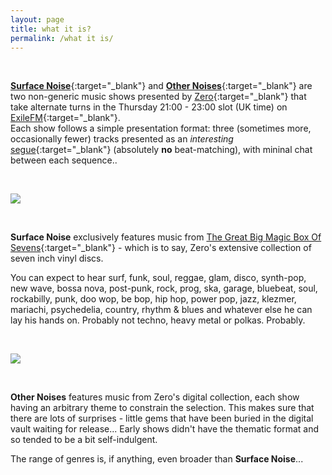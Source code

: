 ```yaml
---
layout: page
title: what it is?
permalink: /what it is/
---
```


&nbsp;

[**Surface Noise**](http://www.exilefm.com/programs/surface-noise-17){:target="_blank"} and [**Other Noises**](http://www.exilefm.com/programs/other-noises-18){:target="_blank"} are two non-generic music shows presented by [Zero](zero.md){:target="_blank"} that take alternate turns in the Thursday 21:00 - 23:00 slot (UK time) on [ExileFM](http://www.exilefm.com){:target="_blank"}.  
Each show follows a simple presentation format: three (sometimes more, occasionally fewer) tracks presented as an *interesting* [segue](https://www.merriam-webster.com/words-at-play/segue-segway-commonly-confused){:target="_blank"} (absolutely **no** beat-matching), with mininal chat between each sequence..

&nbsp;

![](https://lh3.googleusercontent.com/5z0UGIF5lZCGX34eLGUQmO3N22RfNIIIWj2YrZ0aTx9wXexicw0Au_Ibww4WvObJeZZSTvsGThi6bcsLAadlKOwT1QHr6UPaRggBGc76TfdcynMsdsgt7TlEVHVSSp7xkAcXFuJ5eUmgFyXqKVRdkhqxsbzmh6SQtGFjBn6ESXlqoiaRX3yzr3O4k03skABvPeY1MPeOH3h2HLlxt38u3G4ceHZTYmMX6SeoYTNtQBGSCc8o8y5kw_wGm3I-d3Yi-G8aWiiCXRtiC7KiDHoIVvh9AKlwCRsZ-2XX7Kl-j7KZ3ErNzPhOLBwV2J0UhAyRKmCURA_XyNube0Cp3wY0_x_XZTneYgwzB4D6HyY7qttJ48rIbLC-5XFXQhxaUw2tjlBvqE1NpZLRVwfTpZocw39t2K32CqXZGPF6CqG8ahln4U0poAosqYkzwpL-cZsbIY_tKRsxciW14RJ5SqQMA6iWfdYgUNzcaQr7zWjc9X86fhJpUVuj0_Dnh0OT6f5qrqsIUMxQz-64rs7oKFd2Dx4GH_KFXTDUU32oHP5mgImAcsyQXv29NSmy0bCYph6Fsz99g4SylJxVffydzjHdDIlEsJeKPk8SXovzl7TLsnKKbY3ba9KsUkh_ys1xhC6Z0uXL_VVR81tBAbih9PZP9BG-wTDxlYN8tviqu3eR-7E6Wec=s324-no)

&nbsp;

**Surface Noise** exclusively features music from [The Great Big Magic Box Of Sevens](/tgbmbos.md/){:target="_blank"} - which is to say, Zero's extensive collection of seven inch vinyl discs.

You can expect to hear surf, funk, soul, reggae, glam, disco, synth-pop, new wave, bossa nova, post-punk, rock, prog, ska, garage, bluebeat, soul, rockabilly, punk, doo wop, be bop, hip hop, power pop, jazz, klezmer, mariachi, psychedelia, country, rhythm & blues and whatever else he can lay his hands on. Probably not techno, heavy metal or polkas. Probably.

&nbsp;

![](https://lh3.googleusercontent.com/Gp9XyotmRDPDEBnoaLPN_1tmPnAwyH2uyEbOXpaM_hPRFRLOyHKHGLhdruXDcfIj_-GrP7YJ2nkA7RnoDF2sTbZSZmf6ynGJFGgimi4j3lr-FtnIz5JlxDKKB-o23w25l23GmAlEhGbnaKWXw4-0tzwIsGw32jB0GpGDvwXMCLdDE7RMEksaC4NIqu163gabbA8zYDQR9UeFO_6IqeD1askKMWLVNAoEPnCTjibRuHN428MgZNKdNj-1e_b52k_Dv858P0PcZXLhfNKwNN-H7uo8VjO1HjeekJTPuf9WLnvy3BW8c1-RFIgEHGeU2zn9LLe9WXAvn7PfKPqIPPIsLkp2er3SQ6-TG8yQ19OYayJMitWqr6dNe4aJA--6ZWqXrgF4UjR1SFl6XdUuLmeoibkZHRyoojBrkl7w1Kxo5kCRfPVNRWNreORS7auB7OI7Alktytz2R-JLGo1o4MGX2Cnh0nP-TSdTZSHpK4GjIM0xCxJynGpLLiX5eXpW8FHZBcDseAtiKMXiWokpoDZWsGyucIYf3ET1fBIRD628e1m_mAM2BkySehG0ZaapJsaIT96y5y5B8gHwzZzl5_KC1mlUUWELbRqxWlYiOA8o6PiNMIIhi2JF-kuqQs58g-YFpFLyD18H_KmlZcp6glgQ_nKCFWB8fOQmIWKaN5pZqW3E8IU=s256-no)

&nbsp;

**Other Noises** features music from Zero's digital collection, each show having an arbitrary theme to constrain the selection. This makes sure that there are lots of surprises - little gems that have been buried in the digital vault waiting for release... Early shows didn't have the thematic format and so tended to be a bit self-indulgent.

The range of genres is, if anything, even broader than **Surface Noise**...